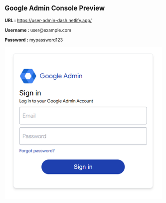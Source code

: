 
<h2>Google Admin Console Preview</h2>
<p><strong>URL :</strong> <a href="https://user-admin-dash.netlify.app/" target="_blank">https://user-admin-dash.netlify.app/</a></p>
<p><strong>Username :</strong> user@example.com</p>
<p><strong>Password :</strong> mypassword123</p>

<img src="https://raw.githubusercontent.com/kimseokjin6519/user-admin-preview/refs/heads/main/preview.png" style="margin: 0 auto;" alt="Google Admin Console Preview">
